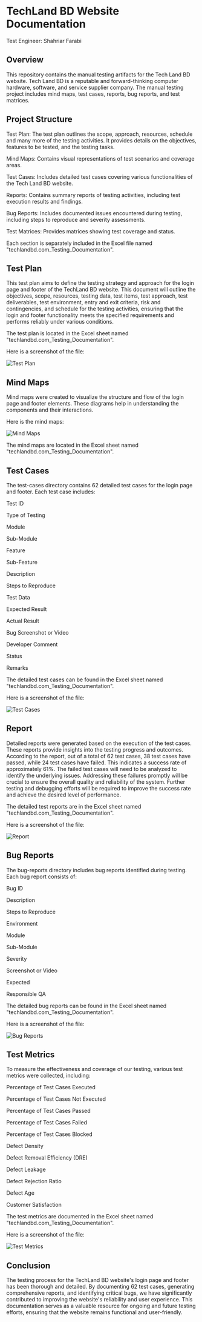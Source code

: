 
# TechLand BD Website Documentation

Test Engineer: Shahriar Farabi
## Overview

This repository contains the manual testing artifacts for the Tech Land BD website. Tech Land BD is a reputable and forward-thinking computer hardware, software, and service supplier company. The manual testing project includes mind maps, test cases, reports, bug reports, and test matrices.
## Project Structure

Test Plan: The test plan outlines the scope, approach, resources, schedule and many more of the testing activities. It provides details on the objectives, features to be tested, and the testing tasks.

Mind Maps: Contains visual representations of test scenarios and coverage areas.

Test Cases: Includes detailed test cases covering various functionalities of the Tech Land BD website.

Reports: Contains summary reports of testing activities, including test execution results and findings.

Bug Reports: Includes documented issues encountered during testing, including steps to reproduce and severity assessments.

Test Matrices: Provides matrices showing test coverage and status.

Each section is separately included in the Excel file named "techlandbd.com_Testing_Documentation".
## Test Plan

This test plan aims to define the testing strategy and approach for the login page and footer of the TechLand BD website. This document will outline the objectives, scope, resources, testing data, test items, test approach, test deliverables, test environment, entry and exit criteria, risk and contingencies, and schedule for the testing activities, ensuring that the login and footer functionality meets the specified requirements and performs reliably under various conditions.

The test plan is located in the Excel sheet named "techlandbd.com_Testing_Documentation".

Here is a screenshot of the file:

![Test Plan](https://github.com/shahriarfarabi/manual_testing_techlandbd/blob/main/Others/test_plan_excel_screenshot.png?raw=true)


## Mind Maps

Mind maps were created to visualize the structure and flow of the login page and footer elements. These diagrams help in understanding the components and their interactions.

Here is the mind maps:

![Mind Maps](https://github.com/shahriarfarabi/manual_testing_techlandbd/blob/main/Others/mind_maps.png?raw=true)

The mind maps are located in the Excel sheet named "techlandbd.com_Testing_Documentation".
## Test Cases

The test-cases directory contains 62 detailed test cases for the login page and footer. Each test case includes:

Test ID

Type of Testing

Module

Sub-Module

Feature

Sub-Feature

Description

Steps to Reproduce

Test Data

Expected Result

Actual Result

Bug Screenshot or Video

Developer Comment

Status

Remarks

The detailed test cases can be found in the Excel sheet named "techlandbd.com_Testing_Documentation".

Here is a screenshot of the file:

![Test Cases](https://github.com/shahriarfarabi/manual_testing_techlandbd/blob/main/Others/test_cases_excel_screenshot.png?raw=true)
## Report

Detailed reports were generated based on the execution of the test cases. These reports provide insights into the testing progress and outcomes. According to the report, out of a total of 62 test cases, 38 test cases have passed, while 24 test cases have failed. This indicates a success rate of approximately 61%. The failed test cases will need to be analyzed to identify the underlying issues. Addressing these failures promptly will be crucial to ensure the overall quality and reliability of the system. Further testing and debugging efforts will be required to improve the success rate and achieve the desired level of performance.

The detailed test reports are in the Excel sheet named "techlandbd.com_Testing_Documentation".

Here is a screenshot of the file:

![Report](https://github.com/shahriarfarabi/manual_testing_techlandbd/blob/main/Others/report_excel_screenshot.png?raw=true)
## Bug Reports

The bug-reports directory includes bug reports identified during testing. Each bug report consists of:

Bug ID

Description

Steps to Reproduce

Environment

Module

Sub-Module

Severity

Screenshot or Video

Expected

Responsible QA

The detailed bug reports can be found in the Excel sheet named "techlandbd.com_Testing_Documentation".

Here is a screenshot of the file:

![Bug Reports](https://github.com/shahriarfarabi/manual_testing_techlandbd/blob/main/Others/bug_reports_excel_screenshot.png?raw=true)
## Test Metrics

To measure the effectiveness and coverage of our testing, various test metrics were collected, including:

Percentage of Test Cases Executed

Percentage of Test Cases Not Executed

Percentage of Test Cases Passed

Percentage of Test Cases Failed

Percentage of Test Cases Blocked

Defect Density

Defect Removal Efficiency (DRE)

Defect Leakage

Defect Rejection Ratio

Defect Age

Customer Satisfaction

The test metrics are documented in the Excel sheet named "techlandbd.com_Testing_Documentation".

Here is a screenshot of the file:

![Test Metrics](https://github.com/shahriarfarabi/manual_testing_techlandbd/blob/main/Others/test_metrics_excel_screenshot.png?raw=true)
## Conclusion

The testing process for the TechLand BD website's login page and footer has been thorough and detailed. By documenting 62 test cases, generating comprehensive reports, and identifying critical bugs, we have significantly contributed to improving the website's reliability and user experience. This documentation serves as a valuable resource for ongoing and future testing efforts, ensuring that the website remains functional and user-friendly.

